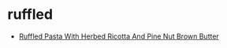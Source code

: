 # ruffled

 * [Ruffled Pasta With Herbed Ricotta And Pine Nut Brown Butter](../../index/r/ruffled-pasta-with-herbed-ricotta-and-pine-nut-brown-butter-107414.json)
